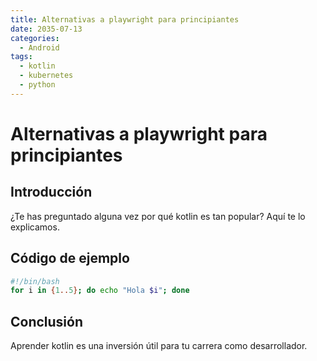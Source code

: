 ```yaml
---
title: Alternativas a playwright para principiantes
date: 2035-07-13
categories:
  - Android
tags:
  - kotlin
  - kubernetes
  - python
---
```


# Alternativas a playwright para principiantes

## Introducción

¿Te has preguntado alguna vez por qué kotlin es tan popular? Aquí te lo explicamos.

## Código de ejemplo

```bash
#!/bin/bash
for i in {1..5}; do echo "Hola $i"; done
```

## Conclusión

Aprender kotlin es una inversión útil para tu carrera como desarrollador.